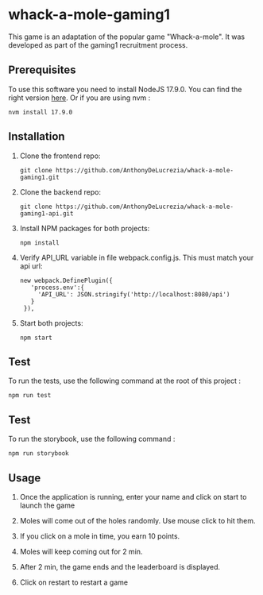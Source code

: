 # whack-a-mole-gaming1

This game is an adaptation of the popular game "Whack-a-mole".
It was developed as part of the gaming1 recruitment process.

## Prerequisites

To use this software you need to install NodeJS 17.9.0.
You can find the right version [here](https://nodejs.org/en/download/releases).
Or if you are using nvm :

```
nvm install 17.9.0
```

## Installation

1. Clone the frontend repo:
   ```
   git clone https://github.com/AnthonyDeLucrezia/whack-a-mole-gaming1.git
   ```
2. Clone the backend repo:
   ```
   git clone https://github.com/AnthonyDeLucrezia/whack-a-mole-gaming1-api.git
   ```
3. Install NPM packages for both projects:
   ```
   npm install
   ```
4. Verify API_URL variable in file webpack.config.js. This must match your api url:
   ```
   new webpack.DefinePlugin({
      'process.env':{
        'API_URL': JSON.stringify('http://localhost:8080/api')
      }
    }),
   ```
5. Start both projects:
   ```
   npm start
   ```

## Test

To run the tests, use the following command at the root of this project :

```
npm run test
```

## Test

To run the storybook, use the following command :

```
npm run storybook
```

## Usage

1. Once the application is running, enter your name and click on start to launch the game

2. Moles will come out of the holes randomly. Use mouse click to hit them.

3. If you click on a mole in time, you earn 10 points.

4. Moles will keep coming out for 2 min.

5. After 2 min, the game ends and the leaderboard is displayed.

6. Click on restart to restart a game
